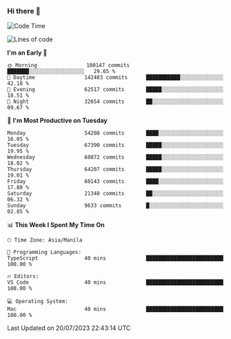 ### Hi there 👋

<!--START_SECTION:waka-->
![Code Time](http://img.shields.io/badge/Code%20Time-4%2C162%20hrs%2044%20mins-blue)

![Lines of code](https://img.shields.io/badge/From%20Hello%20World%20I%27ve%20Written-119.4%20million%20lines%20of%20code-blue)

**I'm an Early 🐤** 

```text
🌞 Morning                100147 commits      ███████░░░░░░░░░░░░░░░░░░   29.65 % 
🌆 Daytime                142483 commits      ███████████░░░░░░░░░░░░░░   42.18 % 
🌃 Evening                62517 commits       █████░░░░░░░░░░░░░░░░░░░░   18.51 % 
🌙 Night                  32654 commits       ██░░░░░░░░░░░░░░░░░░░░░░░   09.67 % 
```
📅 **I'm Most Productive on Tuesday** 

```text
Monday                   54208 commits       ████░░░░░░░░░░░░░░░░░░░░░   16.05 % 
Tuesday                  67390 commits       █████░░░░░░░░░░░░░░░░░░░░   19.95 % 
Wednesday                60872 commits       █████░░░░░░░░░░░░░░░░░░░░   18.02 % 
Thursday                 64207 commits       █████░░░░░░░░░░░░░░░░░░░░   19.01 % 
Friday                   60143 commits       ████░░░░░░░░░░░░░░░░░░░░░   17.80 % 
Saturday                 21348 commits       ██░░░░░░░░░░░░░░░░░░░░░░░   06.32 % 
Sunday                   9633 commits        █░░░░░░░░░░░░░░░░░░░░░░░░   02.85 % 
```


📊 **This Week I Spent My Time On** 

```text
🕑︎ Time Zone: Asia/Manila

💬 Programming Languages: 
TypeScript               40 mins             █████████████████████████   100.00 % 

🔥 Editors: 
VS Code                  40 mins             █████████████████████████   100.00 % 

💻 Operating System: 
Mac                      40 mins             █████████████████████████   100.00 % 
```


 Last Updated on 20/07/2023 22:43:14 UTC
<!--END_SECTION:waka-->


<!--
**rad182/rad182** is a ✨ _special_ ✨ repository because its `README.md` (this file) appears on your GitHub profile.

Here are some ideas to get you started:

- 🔭 I’m currently working on ...
- 🌱 I’m currently learning ...
- 👯 I’m looking to collaborate on ...
- 🤔 I’m looking for help with ...
- 💬 Ask me about ...
- 📫 How to reach me: ...
- 😄 Pronouns: ...
- ⚡ Fun fact: ...
-->
